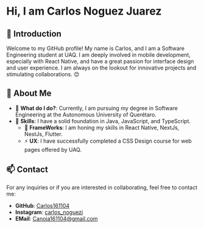 # Hi, I am Carlos Noguez Juarez

## 👋  Introduction

Welcome to my GitHub profile! My name is Carlos, and I am a Software Engineering student at UAQ. I am deeply involved in mobile development, especially with React Native, and have a great passion for interface design and user experience. I am always on the lookout for innovative projects and stimulating collaborations. 😊

## 🌟  About Me

- 🌱 **What do I do?**: Currently, I am pursuing my degree in Software Engineering at the Autonomous University of Querétaro.
- 🔭 **Skills**: I have a solid foundation in Java, JavaScript, and TypeScript.
    - 🤔 **FrameWorks**: I am honing my skills in React Native, NextJs, NestJs, Flutter.
    - ⚡ **UX**: I have successfully completed a CSS Design course for web pages offered by UAQ.


## 📫 Contact
For any inquiries or if you are interested in collaborating, feel free to contact me:
- **GitHub**: [Carlos161104](https://github.com/Carlos161104/Carlos161104)
- **Instagram**: [carlos_noguezj](https://www.instagram.com/carlos_noguezj/#)
- **EMail**: Canoja161104@gmail.com



<!--
**Carlos161104/Carlos161104** is a ✨ _special_ ✨ repository because its `README.md` (this file) appears on your GitHub profile.

Here are some ideas to get you started:

- 🔭 I’m currently working on ...
- 🌱 I’m currently learning ...
- 👯 I’m looking to collaborate on ...
- 🤔 I’m looking for help with ...
- 💬 Ask me about ...
- 📫 How to reach me: ...
- 😄 Pronouns: ...
- ⚡ Fun fact: ...
-->
